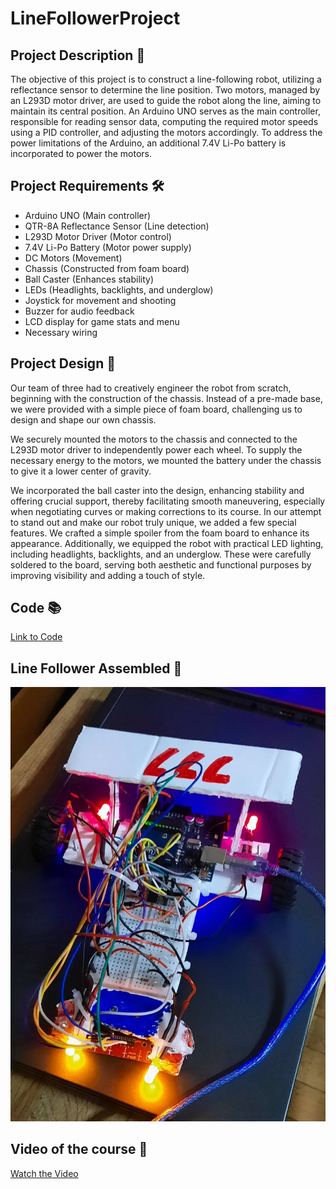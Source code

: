 # LineFollowerProject

## Project Description 🌟

The objective of this project is to construct a line-following robot, utilizing a reflectance sensor to determine the line position. Two motors, managed by an L293D motor driver, are used to guide the robot along the line, aiming to maintain its central position. An Arduino UNO serves as the main controller, responsible for reading sensor data, computing the required motor speeds using a PID controller, and adjusting the motors accordingly. To address the power limitations of the Arduino, an additional 7.4V Li-Po battery is incorporated to power the motors.

## Project Requirements 🛠️

- Arduino UNO (Main controller)
- QTR-8A Reflectance Sensor (Line detection)
- L293D Motor Driver (Motor control)
- 7.4V Li-Po Battery (Motor power supply)
- DC Motors (Movement)
- Chassis (Constructed from foam board)
- Ball Caster (Enhances stability)
- LEDs (Headlights, backlights, and underglow)
- Joystick for movement and shooting
- Buzzer for audio feedback
- LCD display for game stats and menu
- Necessary wiring

## Project Design 🌈

Our team of three had to creatively engineer the robot from scratch, beginning with the construction of the chassis. Instead of a pre-made base, we were provided with a simple piece of foam board, challenging us to design and shape our own chassis.

We securely mounted the motors to the chassis and connected to the L293D motor driver to independently power each wheel. To supply the necessary energy to the motors, we mounted the battery under the chassis to give it a lower center of gravity.

We incorporated the ball caster into the design, enhancing stability and offering crucial support, thereby facilitating smooth maneuvering, especially when negotiating curves or making corrections to its course. In our attempt to stand out and make our robot truly unique, we added a few special features. We crafted a simple spoiler from the foam board to enhance its appearance. Additionally, we equipped the robot with practical LED lighting, including headlights, backlights, and an underglow. These were carefully soldered to the board, serving both aesthetic and functional purposes by improving visibility and adding a touch of style.

## Code 📚

[Link to Code](/Resources/line_follower.ino)

## Line Follower Assembled 🤖

![Assembled line follower](/Resources/line_follower.jpeg)

## Video of the course 🎥

[Watch the Video](https://youtu.be/LjQmTyOsc7g)